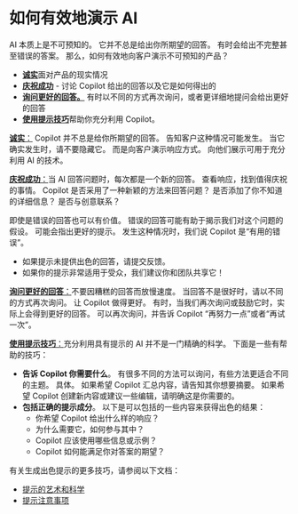 # 如何有效地演示 AI
AI 本质上是不可预知的。 它并不总是给出你所期望的回答。 有时会给出不完整甚至错误的答案。 那么，如何有效地向客户演示不可预知的产品？
- <ins>**诚实**</ins>面对产品的现实情况
- <ins>**庆祝成功**</ins> - 讨论 Copilot 给出的回答以及它是如何得出的
- <ins>**询问更好的回答。**</ins> 有时以不同的方式再次询问，或者更详细地提问会给出更好的回答
- <ins>**使用提示技巧**</ins>帮助你充分利用 Copilot。 

<ins>**诚实**：</ins> Copilot 并不总是给你所期望的回答。 告知客户这种情况可能发生。 当它确实发生时，请不要隐藏它。 而是向客户演示响应方式。 向他们展示可用于充分利用 AI 的技术。

<ins>**庆祝成功**：</ins>当 AI 回答问题时，每次都是一个新的回答。 查看响应，找到值得庆祝的事情。 Copilot 是否采用了一种新颖的方法来回答问题？ 是否添加了你不知道的详细信息？ 是否与创意联系？

即使是错误的回答也可以有价值。 错误的回答可能有助于揭示我们对这个问题的假设。 可能会指出更好的提示。 发生这种情况时，我们说 Copilot 是“有用的错误”。
- 如果提示未提供出色的回答，请提交反馈。
- 如果你的提示非常适用于受众，我们建议你和团队共享它！

<ins>**询问更好的回答**：</ins>不要因糟糕的回答而放慢速度。 当回答不是很好时，请以不同的方式再次询问。 让 Copilot 做得更好。 有时，当我们再次询问或鼓励它时，实际上会得到更好的回答。 可以再次询问，并告诉 Copilot “再努力一点”或者“再试一次”。

<ins>**使用提示技巧**：</ins>充分利用具有提示的 AI 并不是一门精确的科学。 下面是一些有帮助的技巧：
- **告诉 Copilot 你需要什么**。 有很多不同的方法可以询问，有些方法更适合不同的主题。 具体。 如果希望 Copilot 汇总内容，请告知其你想要摘要。 如果希望 Copilot 创建新内容或建议一些编辑，请明确这是你需要的。
- **包括正确的提示成分**。 以下是可以包括的一些内容来获得出色的结果：
    - 你希望 Copilot 给出什么样的响应？
    - 为什么需要它，如何参与其中？
    - Copilot 应该使用哪些信息或示例？
    - Copilot 如何能满足你对答案的期望？

有关生成出色提示的更多技巧，请参阅以下文档：
- [提示的艺术和科学](https://adoption.microsoft.com/files/copilot/Prompt-ingredients-one-pager.pdf)
- [提示注意事项](https://adoption.microsoft.com/files/copilot/Prompt-dos-and-donts-one-pager.pdf)